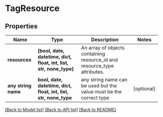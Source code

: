 # TagResource


## Properties
Name | Type | Description | Notes
------------ | ------------- | ------------- | -------------
**resources** | **[bool, date, datetime, dict, float, int, list, str, none_type]** | An array of objects containing resource_id and resource_type  attributes. | 
**any string name** | **bool, date, datetime, dict, float, int, list, str, none_type** | any string name can be used but the value must be the correct type | [optional]

[[Back to Model list]](../README.md#documentation-for-models) [[Back to API list]](../README.md#documentation-for-api-endpoints) [[Back to README]](../README.md)


